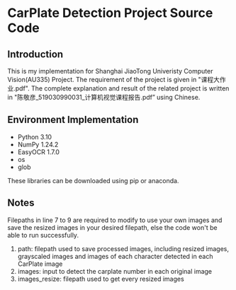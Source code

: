 # CarPlate Detection Project Source Code
## Introduction
This is my implementation for Shanghai JiaoTong Univeristy Computer Vision(AU335) Project. The requirement of the project is given in "课程大作业.pdf".
The complete explanation and result of the related project is written in "陈敬彦_519030990031_计算机视觉课程报告.pdf” using Chinese.

## Environment Implementation
- Python 3.10
- NumPy 1.24.2
- EasyOCR 1.7.0
- os
- glob

These libraries can be downloaded using pip or anaconda.

## Notes
Filepaths in line 7 to 9 are required to modify to use your own images and save the resized images in your desired filepath, else the code won't be able to run successfully.
1. path: filepath used to save processed images, including resized images, grayscaled images and images of each character detected in each CarPlate image
2. images: input to detect the carplate number in each original image
3. images_resize: filepath used to get every resized images
